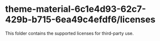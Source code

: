 # theme-material-6c1e4d93-62c7-429b-b715-6ea49c4efdf6/licenses

This folder contains the supported licenses for third-party use.
